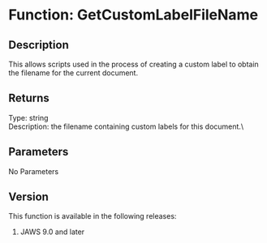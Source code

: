 # Function: GetCustomLabelFileName

## Description

This allows scripts used in the process of creating a custom label to
obtain the filename for the current document.

## Returns

Type: string\
Description: the filename containing custom labels for this document.\

## Parameters

No Parameters

## Version

This function is available in the following releases:

1.  JAWS 9.0 and later
